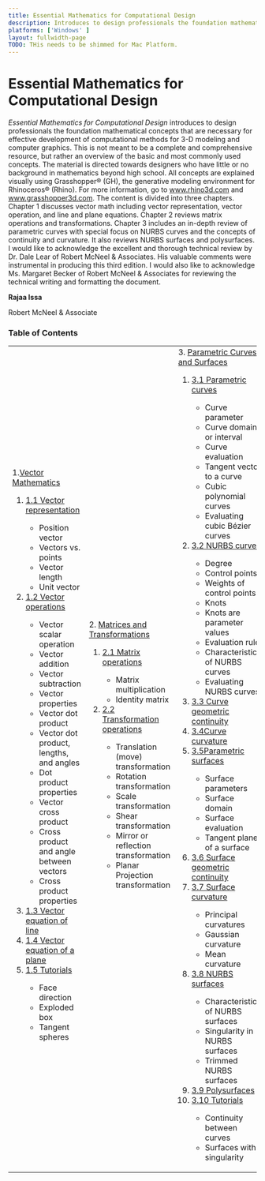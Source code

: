 ```yaml
---
title: Essential Mathematics for Computational Design
description: Introduces to design professionals the foundation mathematical concepts for effective development of computational 3-D models.
platforms: ['Windows' ]
layout: fullwidth-page
TODO: THis needs to be shimmed for Mac Platform.
---
```


# Essential Mathematics for Computational Design

*Essential Mathematics for Computational Design* introduces to design professionals the foundation mathematical concepts that are necessary for effective development of computational methods for 3-D modeling and computer graphics. This is not meant to be a complete and comprehensive resource, but rather an overview of the basic and most commonly used concepts. The material is directed towards designers who have little or no background in mathematics beyond high school. All concepts are explained visually using Grasshopper® (GH), the generative modeling environment for Rhinoceros® (Rhino). For more information, go to www.rhino3d.com and www.grasshopper3d.com.  The content is divided into three chapters. Chapter 1 discusses vector math including vector representation, vector operation, and line and plane equations. Chapter 2 reviews matrix operations and transformations. Chapter 3 includes an in-depth review of parametric curves with special focus on NURBS curves and the concepts of continuity and curvature.  It also reviews NURBS surfaces and polysurfaces. I would like to acknowledge the excellent and thorough technical review by Dr. Dale Lear of Robert McNeel & Associates. His valuable comments were instrumental in producing this third edition. I would also like to acknowledge Ms. Margaret Becker of Robert McNeel & Associates for reviewing the technical writing and formatting the document. 

**Rajaa Issa** 

Robert McNeel & Associate

### Table of Contents

<table id="math_table">  
<tbody>  
<tr>  
<td width="30%">  
  1.<a href="{{ site.baseurl }}/guides/general/essential_math/vector-mathematics/">Vector Mathematics</a>  
    <ol><li><a href="{{ site.baseurl }}/guides/general/essential_math/vector-mathematics/#11-vector-representation">1.1 Vector representation</a></li>   
        <ul> <li>Position vector</li>  
        <li>Vectors vs. points</li>  
        <li>Vector length</li>  
        <li>Unit vector</li></ul>   
    <li><a href="{{ site.baseurl }}/guides/general/essential_math/vector-mathematics/#12-vector-operations">1.2 Vector operations</a></li>   
        <ul><li>Vector scalar operation</li>  
      	<li>Vector addition</li>   
        <li>Vector subtraction</li>  
        <li>Vector properties</li>
        <li>Vector dot product</li>  
        <li>Vector dot product, lengths, and angles</li>   
        <li>Dot product properties</li>   
        <li>Vector cross product</li>  
        <li>Cross product and angle between vectors</li>   
        <li>Cross product properties</li></ul>  
   <li><a href="{{ site.baseurl }}/guides/general/essential_math/vector-mathematics/#13-vector-equation-of-line">1.3 Vector equation of line</a></li>
   <li><a href="{{ site.baseurl }}/guides/general/essential_math/vector-mathematics/#14-vector-equation-of-a-plane">1.4 Vector equation of a plane</a></li>  
   <li><a href="{{ site.baseurl }}/guides/general/essential_math/vector-mathematics/#15-tutorials">1.5 Tutorials</a></li>  
      <ul><li>Face direction</li>  
        <li>Exploded box</li>
        <li>Tangent spheres</li></ul>  
	</ol>
</td>
<td width="30%">
   2. <a href="{{ site.baseurl }}/guides/general/essential_math/matrices-transformations/">Matrices and Transformations</a>
    <ol><li><a href="{{ site.baseurl }}/guides/general/essential_math/matrices-transformations/#21-matrix-operations">2.1 Matrix operations</a></li> 
        <ul><li>Matrix multiplication</li>  
            <li>Identity matrix</li></ul> 
    <li><a href="{{ site.baseurl }}/guides/general/essential_math/matrices-transformations/#22-transformation-operations">2.2 Transformation operations</a></li> 
        <ul><li>Translation (move) transformation </li>  
            <li>Rotation transformation</li>   
            <li>Scale transformation</li>   
            <li>Shear transformation</li>   
            <li>Mirror or reflection transformation</li>   
            <li>Planar Projection transformation</li></ul>
    </ol>			
</td>
<td>
   3. <a href="{{ site.baseurl }}/guides/general/essential_math/parametric-curves-surfaces/">Parametric Curves and Surfaces</a>
    <ol><li><a href="{{ site.baseurl }}/guides/general/essential_math/parametric-curves-surfaces/#31-parametric-curves">3.1 Parametric curves</a></li>    
        <ul><li>Curve parameter</li>    
            <li>Curve domain or interval</li>    
            <li>Curve evaluation</li>    
            <li>Tangent vector to a curve</li>    
            <li>Cubic polynomial curves</li>    
            <li>Evaluating cubic Bézier curves</li></ul>    
    <li><a href="{{ site.baseurl }}/guides/general/essential_math/parametric-curves-surfaces/#32-nurbs-curves">3.2 NURBS curves</a></li> 
        <ul><li>Degree</li>  
            <li>Control points</li>  
            <li>Weights of control points</li>  
            <li>Knots</li>  
            <li>Knots are parameter values</li>  
            <li>Evaluation rule</li>  
            <li>Characteristics of NURBS curves</li>  
            <li>Evaluating NURBS curves</li></ul>  
    <li><a href="{{ site.baseurl }}/guides/general/essential_math/parametric-curves-surfaces/#33-curve-geometric-continuity">3.3 Curve geometric continuity</a></li>   
    <li><a href="{{ site.baseurl }}/guides/general/essential_math/parametric-curves-surfaces/#34-curve-curvature">3.4Curve curvature</a></li>   
    <li><a href="{{ site.baseurl }}/guides/general/essential_math/parametric-curves-surfaces/#35-parametric-surfaces">3.5Parametric surfaces</a></li>   
        <ul><li>Surface parameters</li>   
            <li>Surface domain</li>   
            <li>Surface evaluation</li>   
            <li>Tangent plane of a surface</li></ul>  
    <li><a href="{{ site.baseurl }}/guides/general/essential_math/parametric-curves-surfaces/#36-surface-geometric-continuity">3.6 Surface geometric continuity</a></li>     
    <li><a href="{{ site.baseurl }}/guides/general/essential_math/parametric-curves-surfaces/#37-surface-curvature">3.7 Surface curvature</a></li>     
        <ul><li>Principal curvatures</li>   
            <li>Gaussian curvature</li>   
            <li>Mean curvature</li></ul>   
    <li><a href="{{ site.baseurl }}/guides/general/essential_math/parametric-curves-surfaces/#38-nurbs-surfaces">3.8 NURBS surfaces</a></li>     
        <ul><li>Characteristics of NURBS surfaces</li>   
            <li>Singularity in NURBS surfaces</li>   
            <li>Trimmed NURBS surfaces</li></ul>   
    <li><a href="{{ site.baseurl }}/guides/general/essential_math/parametric-curves-surfaces/#39-polysurfaces">3.9 Polysurfaces</a></li>     
    <li><a href="{{ site.baseurl }}/guides/general/essential_math/parametric-curves-surfaces/#310-tutorials">3.10 Tutorials</a></li>     
        <ul><li>Continuity between curves</li>   
            <li>Surfaces with singularity</li></ul>
    </ul>			
</td>
</tr>
</tbody>
</table>
